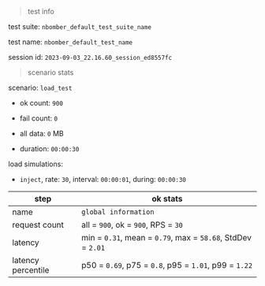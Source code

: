 > test info

test suite: `nbomber_default_test_suite_name`

test name: `nbomber_default_test_name`

session id: `2023-09-03_22.16.60_session_ed8557fc`

> scenario stats

scenario: `load_test`

  - ok count: `900`

  - fail count: `0`

  - all data: `0` MB

  - duration: `00:00:30`

load simulations:

  - `inject`, rate: `30`, interval: `00:00:01`, during: `00:00:30`

|step|ok stats|
|---|---|
|name|`global information`|
|request count|all = `900`, ok = `900`, RPS = `30`|
|latency|min = `0.31`, mean = `0.79`, max = `58.68`, StdDev = `2.01`|
|latency percentile|p50 = `0.69`, p75 = `0.8`, p95 = `1.01`, p99 = `1.22`|




